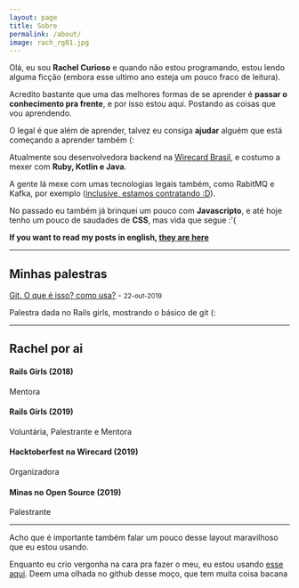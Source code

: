 ```yaml
---
layout: page
title: Sobre
permalink: /about/
image: rach_rg01.jpg
---
```


Olá, eu sou **Rachel Curioso** e quando não estou programando, estou lendo alguma ficção (embora esse ultimo ano esteja um pouco fraco de leitura).

Acredito bastante que uma das melhores formas de se aprender é **passar o conhecimento pra frente**, e por isso estou aqui. Postando as coisas que vou aprendendo.

O legal é que além de aprender, talvez eu consiga **ajudar** alguém que está começando a aprender também (:

Atualmente sou desenvolvedora backend na [Wirecard Brasil](https://wirecard.com.br/), e costumo a mexer com **Ruby, Kotlin e Java**.

A gente lá mexe com umas tecnologias legais também, como RabitMQ e Kafka, por exemplo ([inclusive, estamos contratando :D](https://wirecardbrasil.workable.com/)).

No passado eu também já brinquei um pouco com **Javascripto**, e até hoje tenho um pouco de saudades de **CSS**, mas vida que segue :'(

**If you want to read my posts in english, [they are here](https://dev.to/rachc)**

***
## Minhas palestras

[Git. O que é isso? como usa?](https://speakerdeck.com/rachc/git-que-que-isso-como-usa) - <small>22-out-2019</small>

Palestra dada no Rails girls, mostrando o básico de git (:

***
## Rachel por ai

#### Rails Girls (2018)
Mentora

#### Rails Girls (2019)
Voluntária, Palestrante e Mentora

#### Hacktoberfest na Wirecard (2019)
Organizadora

#### Minas no Open Source (2019)
Palestrante

***

Acho que é importante também falar um pouco desse layout maravilhoso que eu estou usando.

Enquanto eu crio vergonha na cara pra fazer o meu, eu estou usando [esse aqui](https://github.com/artemsheludko/zolan). Deem uma olhada no github desse moço, que tem muita coisa bacana
